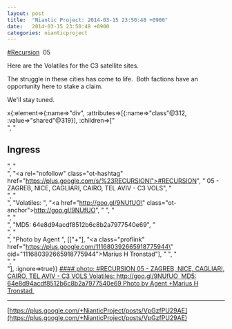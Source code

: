 ```yaml
---
layout: post
title:  "Niantic Project: 2014-03-15 23:50:48 +0900"
date:   2014-03-15 23:50:48 +0900
categories: nianticproject
---
```

[#Recursion](https://plus.google.com/s/%23Recursion "")  05

Here are the Volatiles for the C3 satellite sites.  

The struggle in these cities has come to life.  Both factions have an opportunity here to stake a claim.

We'll stay tuned.

x{:element=>{:name=>"div", :attributes=>[{:name=>"class"@312, :value=>"shared"@319}], :children=>["<br />", "<h2>Ingress</h2>", "<br />", "<a rel=\"nofollow\" class=\"ot-hashtag\" href=\"https://plus.google.com/s/%23RECURSION\">#RECURSION</a>", " 05 - ZAGREB, NICE, CAGLIARI, CAIRO, TEL AVIV - C3 VOLS", "<br />", "<br />", "Volatiles: ", "<a href=\"http://goo.gl/9NUfUO\" class=\"ot-anchor\">http://goo.gl/9NUfUO</a>", " ", "<br />", "<br />", "MD5: 64e8d94acdf8512b6c8b2a7977540e69", "<br />", "<br />", "Photo by Agent ", [["+"], "<a class=\"proflink\" href=\"https://plus.google.com/111680392665918775944\" oid=\"111680392665918775944\">Marius H Tronstad</a>"], " ", "<br />", "<br />"], :ignore=>true}}
[#### photo: #RECURSION 05 - ZAGREB, NICE, CAGLIARI, CAIRO, TEL AVIV - C3 VOLS
Volatiles: http://goo.gl/9NUfUO 
MD5: 64e8d94acdf8512b6c8b2a7977540e69
Photo by Agent +Marius H Tronstad ](https://lh5.googleusercontent.com/-q9cCTcHg--Y/UyRnpt-KspI/AAAAAAAAnS4/j85tu9oddEw/w2048-h1536/nice_RESagents.jpg "")
- - -
[https://plus.google.com/+NianticProject/posts/VpGzfPU29AE](https://plus.google.com/+NianticProject/posts/VpGzfPU29AE)

